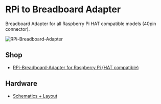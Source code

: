 # RPi to Breadboard Adapter
Breadboard Adapter for all Raspberry Pi HAT compatible models (40pin connector).

![RPi-Breadboard-Adapter](https://github.com/watterott/RPi-Breadboard-Adapter/raw/master/hardware/RPi-Breadboard_Bplus_v10.jpg)


## Shop
* [RPi-Breadboard-Adapter for Raspberry Pi (HAT compatible)](http://www.watterott.com/en/Raspberry-Pi-B-to-Breadboard-Adapter)


## Hardware
* [Schematics + Layout](https://github.com/watterott/RPi-Breadboard-Adapter/tree/master/hardware)
